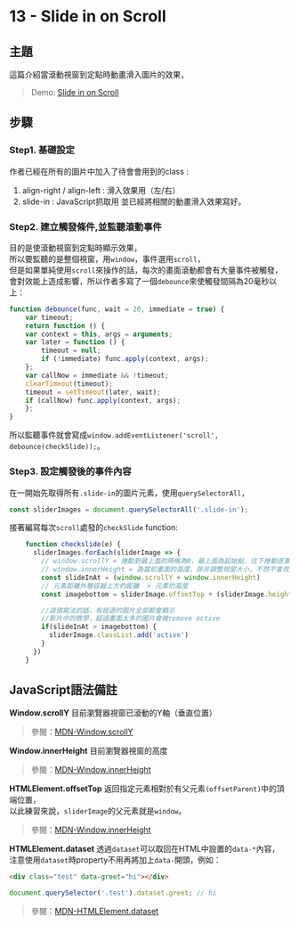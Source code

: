 # 13 - Slide in on Scroll

## **主題**
這篇介紹當滾動視窗到定點時動畫滑入圖片的效果，  

>Demo: [Slide in on Scroll](https://neilworlds.com/javascript-30/13_Slide-in-on-Scroll/index.html)

## **步驟**
### Step1. 基礎設定
作者已經在所有的圖片中加入了待會會用到的class : 
1. align-right / align-left : 滑入效果用（左/右）
2. slide-in : JavaScript抓取用
並已經將相關的動畫滑入效果寫好。

### Step2. 建立觸發條件,並監聽滾動事件
目的是使滾動視窗到定點時顯示效果，  
所以要監聽的是整個視窗，用`window`，事件選用`scroll`，  
但是如果單純使用`scroll`來操作的話，每次的畫面滾動都會有大量事件被觸發，  
會對效能上造成影響，所以作者多寫了一個`debounce`來使觸發間隔為20毫秒以上：
````javascript
function debounce(func, wait = 20, immediate = true) {
    var timeout;
    return function () {
    var context = this, args = arguments;
    var later = function () {
        timeout = null;
        if (!immediate) func.apply(context, args);
    };
    var callNow = immediate && !timeout;
    clearTimeout(timeout);
    timeout = setTimeout(later, wait);
    if (callNow) func.apply(context, args);
    };
}
````
所以監聽事件就會寫成`window.addEventListener('scroll', debounce(checkSlide));`。  

### Step3. 設定觸發後的事件內容
在一開始先取得所有`.slide-in`的圖片元素，使用`querySelectorAll`，
````javascript
const sliderImages = document.querySelectorAll('.slide-in');
````
接著編寫每次`scroll`處發的`checkSlide` function:
````javascript
    function checkslide(e) {
      sliderImages.forEach(sliderImage => {
        // window.scrollY = 捲動到最上面的時候為0，最上面為起始點，往下捲動逐漸增加   
        // window.innerHeight = 為當前畫面的高度，除非調整視窗大小，不然不會改變
        const slideInAt = (window.scrollY + window.innerHeight) 
        // 元素距離外層容器上方的距離  + 元素的高度
        const imagebottom = sliderImage.offsetTop + (sliderImage.height /2);

        //這個寫法的話，有經過的圖片全部都會顯示
        //影片中的教學，超過畫面太多的圖片會被remove active
        if(slideInAt > imagebottom) {
          sliderImage.classList.add('active')
        }
      })
    }
````

## **JavaScript語法備註**
**Window.scrollY**
目前瀏覽器視窗已滾動的Y軸（垂直位置）
>參閱：[MDN-Window.scrollY](https://developer.mozilla.org/en-US/docs/Web/API/Window/scrollY)

**Window.innerHeight**
目前瀏覽器視窗的高度
>參閱：[MDN-Window.innerHeight](https://developer.mozilla.org/en-US/docs/Web/API/Window/innerHeight)

**HTMLElement.offsetTop**
返回指定元素相對於有父元素`(offsetParent)`中的頂端位置，  
以此練習來說，`sliderImage`的父元素就是`window`。
>參閱：[MDN-Window.innerHeight](https://developer.mozilla.org/en-US/docs/Web/API/Window/innerHeight)

**HTMLElement.dataset**
透過`dataset`可以取回在HTML中設置的`data-*`內容，  
注意使用`dataset`時property不用再將加上`data-`開頭，例如：    
````html
<div class="test" data-greet="hi"></div>
````
````javascript
document.querySelector('.test').dataset.greet; // hi
````
>參閱：[MDN-HTMLElement.dataset](https://developer.mozilla.org/zh-CN/docs/Web/API/HTMLElement/dataset)